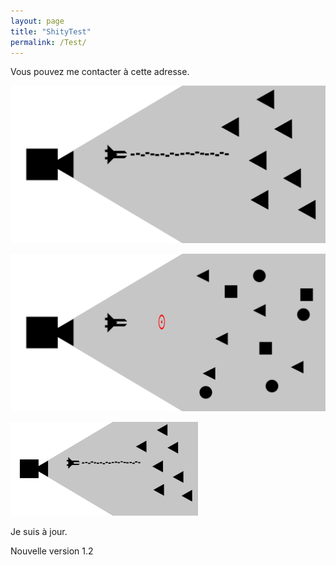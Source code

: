 ```yaml
---
layout: page
title: "ShityTest"
permalink: /Test/
---
```


Vous pouvez me contacter à cette adresse.

![Image with only the path](data/images/basicSetup.png)

![Image with the absolute path](/data/images/addGizmoTarget.png)

<img src="_data/images/basicSetup.png" width="300">


Je suis à jour.

Nouvelle version 1.2